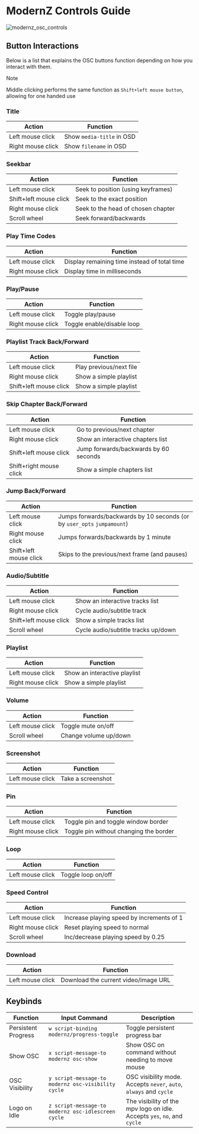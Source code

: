 # ModernZ Controls Guide

![modernz_osc_controls](https://github.com/user-attachments/assets/deb52cf2-8288-4f40-9993-9b7cb3e863e0)

## Button Interactions

Below is a list that explains the OSC buttons function depending on how you interact with them.

> [!NOTE]
> Middle clicking performs the same function as `Shift+left mouse button`, allowing for one handed use

### Title

| Action            | Function                  |
| ----------------- | ------------------------- |
| Left mouse click  | Show `media-title` in OSD |
| Right mouse click | Show `filename` in OSD    |

### Seekbar

| Action                 | Function                           |
| ---------------------- | ---------------------------------- |
| Left mouse click       | Seek to position (using keyframes) |
| Shift+left mouse click | Seek to the exact position         |
| Right mouse click      | Seek to the head of chosen chapter |
| Scroll wheel           | Seek forward/backwards             |

### Play Time Codes

| Action            | Function                                     |
| ----------------- | -------------------------------------------- |
| Left mouse click  | Display remaining time instead of total time |
| Right mouse click | Display time in milliseconds                 |

### Play/Pause

| Action            | Function                   |
| ----------------- | -------------------------- |
| Left mouse click  | Toggle play/pause          |
| Right mouse click | Toggle enable/disable loop |

### Playlist Track Back/Forward

| Action                 | Function                |
| ---------------------- | ----------------------- |
| Left mouse click       | Play previous/next file |
| Right mouse click      | Show a simple playlist  |
| Shift+left mouse click | Show a simple playlist  |

### Skip Chapter Back/Forward

| Action                  | Function                              |
| ----------------------- | ------------------------------------- |
| Left mouse click        | Go to previous/next chapter           |
| Right mouse click       | Show an interactive chapters list     |
| Shift+left mouse click  | Jump forwards/backwards by 60 seconds |
| Shift+right mouse click | Show a simple chapters list           |

### Jump Back/Forward

| Action                 | Function                                                                |
| ---------------------- | ----------------------------------------------------------------------- |
| Left mouse click       | Jumps forwards/backwards by 10 seconds (or by `user_opts` `jumpamount`) |
| Right mouse click      | Jumps forwards/backwards by 1 minute                                    |
| Shift+left mouse click | Skips to the previous/next frame (and pauses)                           |

### Audio/Subtitle

| Action                 | Function                            |
| ---------------------- | ----------------------------------- |
| Left mouse click       | Show an interactive tracks list     |
| Right mouse click      | Cycle audio/subtitle track          |
| Shift+left mouse click | Show a simple tracks list           |
| Scroll wheel           | Cycle audio/subtitle tracks up/down |

### Playlist

| Action            | Function                     |
| ----------------- | ---------------------------- |
| Left mouse click  | Show an interactive playlist |
| Right mouse click | Show a simple playlist       |

### Volume

| Action           | Function              |
| ---------------- | --------------------- |
| Left mouse click | Toggle mute on/off    |
| Scroll wheel     | Change volume up/down |

### Screenshot

| Action           | Function          |
| ---------------- | ----------------- |
| Left mouse click | Take a screenshot |

### Pin

| Action            | Function                               |
| ----------------- | -------------------------------------- |
| Left mouse click  | Toggle pin and toggle window border    |
| Right mouse click | Toggle pin without changing the border |

### Loop

| Action            | Function             |
| ----------------- | -------------------- |
| Left mouse click  | Toggle loop on/off   |

### Speed Control

| Action                 | Function                                  |
| ---------------------- | ----------------------------------------- |
| Left mouse click       | Increase playing speed by increments of 1 |
| Right mouse click      | Reset playing speed to normal             |
| Scroll wheel           | Inc/decrease playing speed by 0.25        |

### Download

| Action            | Function                             |
| ----------------- | ------------------------------------ |
| Left mouse click  | Download the current video/image URL |

## Keybinds

| Function            | Input Command                                      | Description                                                              |
| ------------------- | -------------------------------------------------- | ------------------------------------------------------------------------ |
| Persistent Progress | `w script-binding modernz/progress-toggle`         | Toggle persistent progress bar                                           |
| Show OSC            | `x script-message-to modernz osc-show`             | Show OSC on command without needing to move mouse                        |
| OSC Visibility      | `y script-message-to modernz osc-visibility cycle` | OSC visibility mode. Accepts `never`, `auto`, `always` and `cycle`       |
| Logo on Idle        | `z script-message-to modernz osc-idlescreen cycle` | The visibility of the mpv logo on idle. Accepts `yes`, `no`, and `cycle` |
